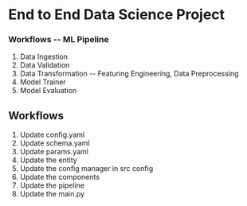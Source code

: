 # End to End Data Science Project

### Workflows -- ML Pipeline

1. Data Ingestion
2. Data Validation
3. Data Transformation -- Featuring Engineering, Data Preprocessing
4. Model Trainer
5. Model Evaluation


## Workflows

1. Update config.yaml
2. Update schema.yaml
3. Update params.yaml
4. Update the entity
5. Update the config manager in src config
6. Update the components
7. Update the pipeline
8. Update the main.py